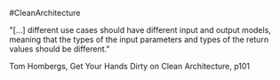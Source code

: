 #CleanArchitecture

"[...] different use cases should have different input and output models, meaning that the types of the input parameters and types of the return values should be different."

Tom Hombergs, Get Your Hands Dirty on Clean 
Architecture, p101
